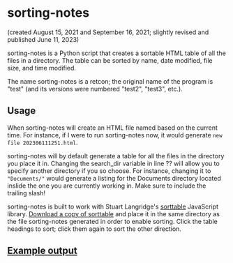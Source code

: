 # sorting-notes

(created August 15, 2021 and September 16, 2021; slightly revised and published June 11, 2023)

sorting-notes is a Python script that creates a sortable HTML table of all the files in a directory. The table can be sorted by name, date modified, file size, and time modified.

The name sorting-notes is a retcon; the original name of the program is "test" (and its versions were numbered "test2", "test3", etc.).

## Usage

When sorting-notes will create an HTML file named based on the current time. For instance, if I were to run sorting-notes now, it would generate `new file 202306111251.html`.

sorting-notes will by default generate a table for all the files in the directory you place it in. Changing the search_dir variable in line ?? will allow you to specify another directory if you so choose. For instance, changing it to `"Documents/"` would generate a listing for the Documents directory located inslide the one you are currently working in. Make sure to include the trailing slash!

sorting-notes is built to work with Stuart Langridge's [sorttable](https://www.kryogenix.org/code/browser/sorttable/) JavaScript library. [Download a copy of sorttable](https://www.kryogenix.org/code/browser/sorttable/sorttable.js) and place it in the same directory as the file sorting-notes generated in order to enable sorting. Click the table headings to sort; click them again to sort the other direction.
## [Example output](#)

